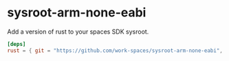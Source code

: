 # sysroot-arm-none-eabi

Add a version of rust to your spaces SDK sysroot.

```toml
[deps]
rust = { git = "https://github.com/work-spaces/sysroot-arm-none-eabi", branch = "v12" }
```
